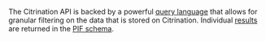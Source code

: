 The Citrination API is backed by a powerful [query language](!api/search/query) that allows for granular filtering on the data that is stored on Citrination. Individual [results](!api/search/result) are returned in the [PIF schema](http://citrine.io/pif).
